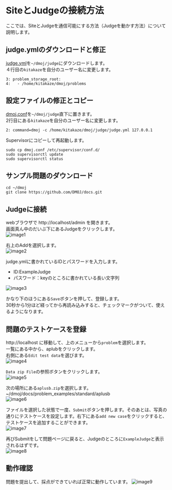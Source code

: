 # SiteとJudgeの接続方法
ここでは、SiteとJudgeを通信可能にする方法（Judgeを動かす方法）について説明します。

## judge.ymlのダウンロードと修正
[judge.yml](https://raw.githubusercontent.com/kitakaze0804/DMOJ-Setting/master/setting-files/judge.yml)を`~/dmoj/judge`にダウンロードします。  
４行目の`kitakaze`を自分のユーザー名に変更します。
```
3: problem_storage_root: 
4:   - /home/kitakaze/dmoj/problems
```
## 設定ファイルの修正とコピー
[dmoj.conf](https://raw.githubusercontent.com/kitakaze0804/DMOJ-Setting/master/setting-files/dmoj.conf)を`~/dmoj/judge`直下に置きます。  
2行目にある`kitakaze`を自分のユーザー名に変更します。
```
2: command=dmoj -c /home/kitakaze/dmoj/judge/judge.yml 127.0.0.1
```
Supervisorにコピーして再起動します。
```
sudo cp dmoj.conf /etc/supervisor/conf.d/
sudo supervisorctl update
sudo supervisorctl status
```
## サンプル問題のダウンロード
```
cd ~/dmoj
git clone https://github.com/DMOJ/docs.git
```

## Judgeに接続
webブラウザで http://localhost/admin を開きます。  
画面真ん中のだいぶ下にあるJudgeをクリックします。  
![image1](https://raw.githubusercontent.com/kitakaze0804/DMOJ-Setting/master/images/judge_connection1.png)  

右上のAddを選択します。  
![image2](https://raw.githubusercontent.com/kitakaze0804/DMOJ-Setting/master/images/judge_connection2.png)  

judge.ymlに書かれているIDとパスワードを入力します。  
- ID:ExampleJudge
- パスワード：keyのところに書かれている長い文字列

![image3](https://raw.githubusercontent.com/kitakaze0804/DMOJ-Setting/master/images/judge_connection3.png)  

かなり下のほうにある`Save`ボタンを押して、登録します。  
30秒から1分ほど経ってから再読み込みすると、チェックマークがついて、使えるようになります。

## 問題のテストケースを登録
http://localhost に移動して、上のメニューから`problem`を選択します。  
一覧にある中から、aplubをクリックします。  
右側にある`Edit test data`を選びます。  
![image4](https://raw.githubusercontent.com/kitakaze0804/DMOJ-Setting/master/images/judge_connection4.png)  

`Data zip File`の参照ボタンをクリックします。  
![image5](https://raw.githubusercontent.com/kitakaze0804/DMOJ-Setting/master/images/judge_connection5.png)  

次の場所にある`aplusb.zip`を選択します。 
~/dmoj/docs/problem_examples/standard/aplusb  
![image6](https://raw.githubusercontent.com/kitakaze0804/DMOJ-Setting/master/images/judge_connection6.png)  

ファイルを選択した状態で一度、`Submit`ボタンを押します。そのあとは、写真の通りにテストケースを設定します。右下にある`add new case`をクリックすると、テストケースを追加することができます。  
![image7](https://raw.githubusercontent.com/kitakaze0804/DMOJ-Setting/master/images/judge_connection7.png)  

再びSubmitをして問題ページに戻ると、Judgeのところに`ExampleJudge`と表示されるはずです。  
![image8](https://raw.githubusercontent.com/kitakaze0804/DMOJ-Setting/master/images/judge_connection8.png)  

## 動作確認
問題を提出して、採点ができていれば正常に動作しています。
![image9](https://raw.githubusercontent.com/kitakaze0804/DMOJ-Setting/master/images/judge_connection9.png)  
